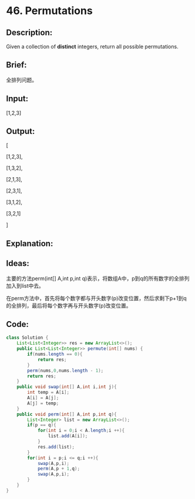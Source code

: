 # 46. Permutations

## Description:

Given a collection of **distinct** integers, return all possible permutations.

## Brief:

全排列问题。

## Input:

[1,2,3]

## Output:

[

 [1,2,3],

 [1,3,2],

[2,1,3],

[2,3,1],

[3,1,2],

[3,2,1]

]

## Explanation:



## Ideas:

主要的方法perm(int[] A,int p,int q)表示，将数组A中，p到q的所有数字的全排列加入到list中去。

在perm方法中，首先将每个数字都与开头数字(p)改变位置，然后求剩下p+1到q的全排列，最后将每个数字再与开头数字(p)改变位置。

## Code:

```java
class Solution {
    List<List<Integer>> res = new ArrayList<>();
    public List<List<Integer>> permute(int[] nums) {
        if(nums.length == 0){
            return res;
        }
        perm(nums,0,nums.length - 1);
        return res;
    }
    public void swap(int[] A,int i,int j){
        int temp = A[i];
        A[i] = A[j];
        A[j] = temp;
    }
    public void perm(int[] A,int p,int q){
        List<Integer> list = new ArrayList<>();
        if(p == q){
            for(int i = 0;i < A.length;i ++){
                list.add(A[i]);
            }
            res.add(list);
        }
        for(int i = p;i <= q;i ++){
            swap(A,p,i);
            perm(A,p + 1,q);
            swap(A,p,i);
        }
    }
}
```


